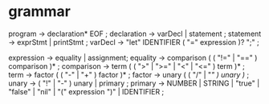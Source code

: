 # grammar

program → declaration* EOF ;
declaration → varDecl | statement ;
statement → exprStmt | printStmt ;
varDecl → "let" IDENTIFIER ( "=" expression )? ";" ;

expression → equality | assignment;
equality → comparison ( ( "!=" | "==" ) comparison )* ;
comparison → term ( ( ">" | ">=" | "<" | "<=" ) term )* ;
term → factor ( ( "-" | "+" ) factor )* ;
factor → unary ( ( "/" | "*" ) unary )* ;
unary → ( "!" | "-" ) unary
    | primary ;
primary → NUMBER | STRING | "true" | "false" | "nil"
    | "(" expression ")" 
    | IDENTIFIER ;
